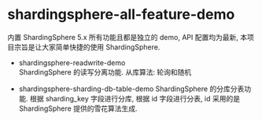 # shardingsphere-all-feature-demo
内置 ShardingSphere 5.x 所有功能且都是独立的 demo, API 配置均为最新, 本项目宗旨是让大家简单快捷的使用 ShardingSphere.


- shardingsphere-readwrite-demo     
ShardingSphere 的读写分离功能. 从库算法: 轮询和随机

- shardingsphere-sharding-db-table-demo 
ShardingSphere 的分库分表功能. 根据 sharding_key 字段进行分库, 根据 id 字段进行分表, id 采用的是 ShardingSphere 提供的雪花算法生成. 
